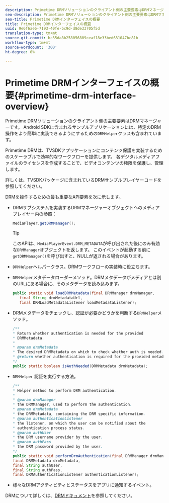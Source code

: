 ```yaml
---
description: Primetime DRMソリューションのクライアント側の主要要素はDRMマネージャーです。 Android SDKに含まれるサンプルアプリケーションには、特定のDRM操作をより簡単に実装できるようにするためのDRMHelperクラスも含まれています。
seo-description: Primetime DRMソリューションのクライアント側の主要要素はDRMマネージャーです。 Android SDKに含まれるサンプルアプリケーションには、特定のDRM操作をより簡単に実装できるようにするためのDRMHelperクラスも含まれています。
seo-title: Primetime DRMインターフェイスの概要
title: Primetime DRMインターフェイスの概要
uuid: 9e6f6ae6-7193-40fe-bc9d-d8de33705f5d
translation-type: tm+mt
source-git-commit: bc35da8b258056809ceaf18e33bed631047bc81b
workflow-type: tm+mt
source-wordcount: '300'
ht-degree: 0%

---
```



# Primetime DRMインターフェイスの概要{#primetime-drm-interface-overview}

Primetime DRMソリューションのクライアント側の主要要素はDRMマネージャーです。 Android SDKに含まれるサンプルアプリケーションには、特定のDRM操作をより簡単に実装できるようにするための`DRMHelper`クラスも含まれています。

<!--<a id="section_4DD54E085AB345FE9BE00865E56B28DB"></a>-->

Primetime DRMは、TVSDKアプリケーションにコンテンツ保護を実装するためのスケーラブルで効率的なワークフローを提供します。 各デジタルメディアファイルのライセンスを作成することで、ビデオコンテンツの権限を保護し、管理します。

詳しくは、TVSDKパッケージに含まれているDRMサンプルプレイヤーコードを参照してください。

DRMを操作するための最も重要なAPI要素を次に示します。

* DRMサブシステムを実装するDRMマネージャーオブジェクトへのメディアプレイヤー内の参照：

   ```java
   MediaPlayer.getDRMManager();
   ```

   >[!TIP]
   >
   >このAPIは、`MediaPlayerEvent.DRM_METADATA`が呼び出された後にのみ有効な`DRMManager`オブジェクトを返します。 このイベントが起動する前に`getDRMManager()`を呼び出すと、NULLが返される場合があります。

* `DRMHelper`ヘルパークラス。DRMワークフローの実装時に役立ちます。
* `DRMHelper`メタデータローダーメソッド。DRMメタデータがメディアとは別のURLにある場合に、そのメタデータを読み込みます。

   ```java
   public static void loadDRMMetadata(final DRMManager drmManager,  
      final String drmMetadataUrl,  
      final DRMLoadMetadataListener loadMetadataListener);
   ```

* DRMメタデータをチェックし、認証が必要かどうかを判断する`DRMHelper`メソッド。

   ```java
   /** 
   * Return whether authentication is needed for the provided 
   * DRMMetadata. 
   * 
   * @param drmMetadata 
   * The desired DRMMetadata on which to check whether auth is needed. 
   * @return whether authentication is required for the provided metadata 
   */ 
   public static boolean isAuthNeeded(DRMMetadata drmMetadata);
   ```

* `DRMHelper` 認証を実行する方法。

   ```java
   /** 
   * Helper method to perform DRM authentication. 
   * 
   * @param drmManager 
   * the DRMManager, used to perform the authentication. 
   * @param drmMetadata 
   * the DRMMetadata, containing the DRM specific information. 
   * @param authenticationListener 
   * the listener, on which the user can be notified about the 
   * authentication process status. 
   * @param authUser 
   * the DRM username provider by the user. 
   * @param authPass 
   * the DRM password provided by the user. 
   */ 
   public static void performDrmAuthentication(final DRMManager drmManager,  
   final DRMMetadata drmMetadata,  
   final String authUser,  
   final String authPass,  
   final DRMAuthenticationListener authenticationListener);
   ```

* 様々なDRMアクティビティとステータスをアプリに通知するイベント。

DRMについて詳しくは、[DRMドキュメント](https://helpx.adobe.com/primetime/user-guide.html)を参照してください。
